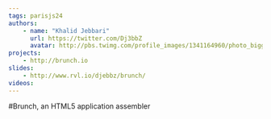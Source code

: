 ```yaml
---
tags: parisjs24
authors:
    - name: "Khalid Jebbari"
      url: https://twitter.com/Dj3bbZ
      avatar: http://pbs.twimg.com/profile_images/1341164960/photo_bigger.jpeg
projects:
    - http://brunch.io
slides:
    - http://www.rvl.io/djebbz/brunch/
videos:
---
```

#Brunch, an HTML5 application assembler
